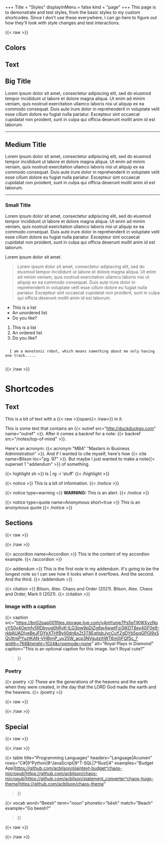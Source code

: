 +++
Title = "Styles"
displayInMenu = false
kind = "page"
+++
This page is to demonstrate and test styles, from the basic styles to my custom shortcodes. Since I don't use these everywhere, I can go here to figure out how they'll look with style changes and test interactions.

{{< raw >}}
<article>
  <h1>Colors</h1>

  <div class="style-circle-container">
    <div title="background" class="style-circle style-circle-background"></div>
    <div title="stroke" class="style-circle style-circle-stroke"></div>
    <div title="headline" class="style-circle style-circle-headline"></div>
    <div title="paragraph" class="style-circle style-circle-paragraph"></div>
    <div title="link" class="style-circle style-circle-link"></div>
  </div>

</article>

<article>
  <h1>Text</h1>

  <h1>Big Title</h1>
  <p>Lorem ipsum dolor sit amet, consectetur adipiscing elit, sed do eiusmod tempor incididunt ut labore et dolore magna aliqua. Ut enim ad minim veniam, quis nostrud exercitation ullamco laboris nisi ut aliquip ex ea commodo consequat. Duis aute irure dolor in reprehenderit in voluptate velit esse cillum dolore eu fugiat nulla pariatur. Excepteur sint occaecat cupidatat non proident, sunt in culpa qui officia deserunt mollit anim id est laborum.</p>
  <hr />

  <h2>Medium Title</h2>
  <p>Lorem ipsum dolor sit amet, consectetur adipiscing elit, sed do eiusmod tempor incididunt ut labore et dolore magna aliqua. Ut enim ad minim veniam, quis nostrud exercitation ullamco laboris nisi ut aliquip ex ea commodo consequat. Duis aute irure dolor in reprehenderit in voluptate velit esse cillum dolore eu fugiat nulla pariatur. Excepteur sint occaecat cupidatat non proident, sunt in culpa qui officia deserunt mollit anim id est laborum.</p>
  <hr />

  <h3>Small Title</h3>
  <p>Lorem ipsum dolor sit amet, consectetur adipiscing elit, sed do eiusmod tempor incididunt ut labore et dolore magna aliqua. Ut enim ad minim veniam, quis nostrud exercitation ullamco laboris nisi ut aliquip ex ea commodo consequat. Duis aute irure dolor in reprehenderit in voluptate velit esse cillum dolore eu fugiat nulla pariatur. Excepteur sint occaecat cupidatat non proident, sunt in culpa qui officia deserunt mollit anim id est laborum.</p>
  <p>Lorem ipsum dolor sit amet.</p>

  <blockquote>
  <p>
Lorem ipsum dolor sit amet, consectetur adipiscing elit, sed do eiusmod tempor incididunt ut labore et dolore magna aliqua. Ut enim ad minim veniam, quis nostrud exercitation ullamco laboris nisi ut aliquip ex ea commodo consequat. Duis aute irure dolor in reprehenderit in voluptate velit esse cillum dolore eu fugiat nulla pariatur. Excepteur sint occaecat cupidatat non proident, sunt in culpa qui officia deserunt mollit anim id est laborum.
  </p>
  </blockquote>

  <ul>
    <li>This is a list</li>
    <li>An unordered list</li>
    <li>Do you like?</li>
  </ul>

  <ol>
    <li>This is a list</li>
    <li>An ordered list</li>
    <li>Do you like?</li>
  </ol>

  <pre><code>
  I am a monotonic robot, which means something about me only having one track.....
  </code></pre>

</article>


{{< /raw >}}

# Shortcodes

## Text

This is a bit of text with a {{< raw >}}<span>span</span>{{< /raw>}} in it.

This is some text that contains an {{< outref src="http://duckduckgo.com" name="outref" >}}. After it comes a backref for a note: {{< backref src="/notes/top-of-mind" >}}.

Here's an acronym: {{< acronym "MBA" "Masters in Business Administration" >}}. And if I wanted to cite myself, here's how {{< cite name=Bilson loc="pg. 97" >}}.  But maybe I just wanted to make a note{{< superset 1 "addendum" >}} of something.

{{< highlight sh >}}
ls | rg -i 'stuff'
{{< /highlight >}}

{{< notice >}}
This is a bit of information.
{{< /notice >}}

{{< notice type=warning >}}
<b>WARNING:</b> This is an alert.
{{< /notice >}}

{{< notice type=quote name=Anonymous short=true >}}
This is an anonymous quote
{{< /notice >}}


## Sections

{{< raw >}}<article>{{< /raw >}}

{{< accordion name=Accordion >}}
This is the content of my accordion example.
{{< /accordion >}}

{{< addendum >}}
This is the first note in my addendum. It's going to be the longest note so I can see how it looks when it overflows.
And the second.
And the third.
{{< /addendum >}}

{{< citation >}}
Bilson, Alex. Chaos and Order (2021).
Bilson, Alex. Chaos and Order, Mark II (2021).
{{< /citation >}}

### Image with a caption

{{< caption
src="https://bn02pap001files.storage.live.com/y4mYunje7Ps5pTlKWXvzNovYS0y4Oemfv5RDbyug0hRyK-ILG3pw9pDiZg6w4wwtFzj3jKDT8ex4GF0e9-rkbAUADIyeBeJFDYkXTHfByIl0dn6xZt3T8EqtIsbJycCuYZgDYb5pqGPGI9x5QUttmPYuztKAN-VHBjmP_uy25W_acp3NVgutzihWT6m0jFQf5c_?width=768&height=1024&cropmode=none"
alt="Royal Plays in Diamond"
caption="This is an optional caption for this image. Isn't Royal cute?"
>}}

### Poetry

{{< poetry >}}
  These are the generations
  of the heavens and the earth when they were created,
  in the day that the LORD God made the earth and the heavens.
{{< /poetry >}}


{{< raw >}}</article>{{< /raw >}}

## Special
{{< raw >}}<article>{{< /raw >}}

{{< table
title="Programming Languages"
headers="Language|Acumen"
rows="C#|9^Python|8^JavaScript|8^T-SQL|7^Rust|4"
examples="Budget App|https://github.com/acbilson/plaintext-budget^chaos-micropub|https://github.com/acbilson/chaos-micropub|https://github.com/acbilson/statement_converter^chaos-hugo-theme|https://github.com/acbilson/chaos-theme"
>}}

{{< vocab
  word="Beesh"
  term="noun"
  phonetic="bēsh"
  match="Beach"
  example="Go beesh?"
>}}


{{< raw >}}</article>{{< /raw >}}
